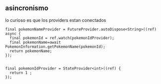 ## asincronismo

lo curioso es que los providers estan conectados
```
final pokemonNameProvider = FutureProvider.autoDispose<String>((ref) async {
  final pokemonId = ref.watch(pokemonIdProvider);
  final pokemonName=await PokemonInformation.getPokemonName(pokemonId);
  return pokemonName;
});


final pokemonIdProvider = StateProvider<int>((ref) {
  return 1 ;
});

```
